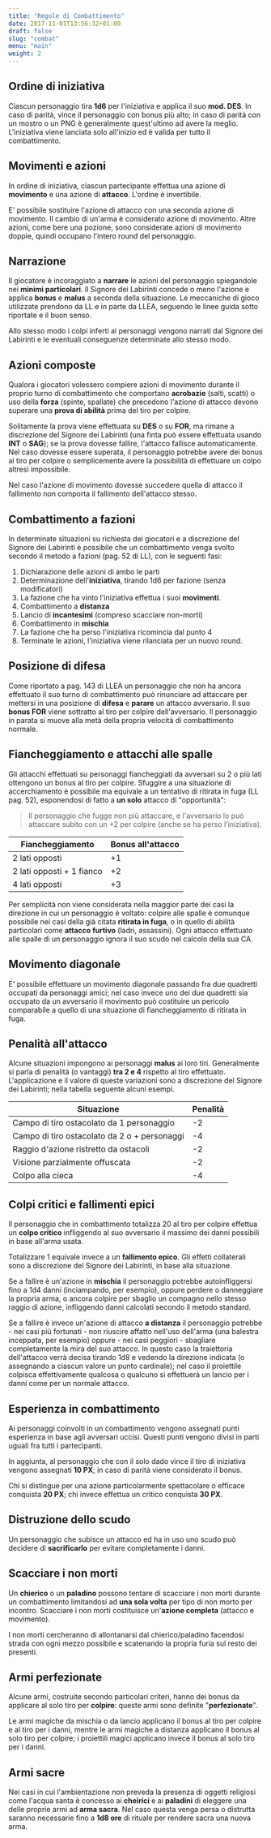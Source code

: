 ```yaml
---
title: "Regole di Combattimento"
date: 2017-11-01T13:56:32+01:00
draft: false
slug: "combat"
menu: "main"
weight: 2
---
```


## Ordine di iniziativa

Ciascun personaggio tira **1d6** per l'iniziativa e applica il suo **mod. DES**. In caso di parità, vince il personaggio con bonus più alto; in caso di parità con un mostro o un PNG è generalmente quest'ultimo ad avere la meglio. L'iniziativa viene lanciata solo all'inizio ed è valida per tutto il combattimento.

## Movimenti e azioni

In ordine di iniziativa, ciascun partecipante effettua una azione di **movimento** e una azione di **attacco**. L'ordine è invertibile.

E' possibile sostituire l'azione di attacco con una seconda azione di movimento. Il cambio di un'arma è considerato azione di movimento. Altre azioni, come bere una pozione, sono considerate azioni di movimento doppie, quindi occupano l'intero round del personaggio.

<!--more-->

## Narrazione

Il giocatore è incoraggiato a **narrare** le azioni del personaggio spiegandole nei **minimi particolari**. Il Signore dei Labirinti concede o meno l'azione e applica **bonus** e **malus** a seconda della situazione. Le meccaniche di gioco utilizzate prendono da LL e in parte da LLEA, seguendo le linee guida sotto riportate e il buon senso.

Allo stesso modo i colpi inferti ai personaggi vengono narrati dal Signore dei Labirinti e le eventuali conseguenze determinate allo stesso modo.

## Azioni composte

Qualora i giocatori volessero compiere azioni di movimento durante il proprio turno di combattimento che comportano **acrobazie** (salti, scatti) o uso della **forza** (spinte, spallate) che precedono l'azione di attacco devono superare una **prova di abilità** prima del tiro per colpire.

Solitamente la prova viene effettuata su **DES** o su **FOR**, ma rimane a discrezione del Signore dei Labirinti (una finta può essere effettuata usando **INT** o **SAG**); se la prova dovesse fallire, l'attacco fallisce automaticamente. Nel caso dovesse essere superata, il personaggio potrebbe avere dei bonus al tiro per colpire o semplicemente avere la possibilità di effettuare un colpo altresì impossibile.

Nel caso l'azione di movimento dovesse succedere quella di attacco il fallimento non comporta il fallimento dell'attacco stesso.

## Combattimento a fazioni

In determinate situazioni su richiesta dei giocatori e a discrezione del Signore dei Labirinti è possibile che un combattimento venga svolto secondo il metodo a fazioni (pag. 52 di LL), con le seguenti fasi:

1. Dichiarazione delle azioni di ambo le parti
1. Determinazione dell'**iniziativa**, tirando 1d6 per fazione (senza modificatori)
1. La fazione che ha vinto l'iniziativa effettua i suoi **movimenti**.
1. Combattimento a **distanza**
1. Lancio di **incantesimi** (compreso scacciare non-morti)
1. Combattimento in **mischia**
1. La fazione che ha perso l'iniziativa ricomincia dal punto 4
1. Terminate le azioni, l'iniziativa viene rilanciata per un nuovo round.

## Posizione di difesa

Come riportato a pag. 143 di LLEA un personaggio che non ha ancora effettuato il suo turno di combattimento può rinunciare ad attaccare per mettersi in una posizione di **difesa** e **parare** un attacco avversario. Il suo **bonus FOR** viene sottratto al tiro per colpire dell'avversario. Il personaggio in parata si muove alla metà della propria velocità di combattimento normale.

## Fiancheggiamento e attacchi alle spalle

Gli attacchi effettuati su personaggi fiancheggiati da avversari su 2 o più lati ottengono un bonus al tiro per colpire. Sfuggire a una situazione di accerchiamento è possibile ma equivale a un tentativo di ritirata in fuga (LL pag. 52), esponendosi di fatto a **un solo** attacco di "opportunità":
> Il personaggio che fugge non più attaccare, e l'avversario lo può attaccare subito con un +2 per colpire (anche se ha perso l'iniziativa).

| Fiancheggiamento          | Bonus all'attacco |
|---------------------------|-------------------|
| 2 lati opposti            |        +1         |
| 2 lati opposti + 1 fianco |        +2         |
| 4 lati opposti            |        +3         |

Per semplicità non viene considerata nella maggior parte dei casi la direzione in cui un personaggio è voltato: colpire alle spalle è comunque possibile nei casi della già citata **ritirata in fuga**, o in quello di abilità particolari come **attacco furtivo** (ladri, assassini). Ogni attacco effettuato alle spalle di un personaggio ignora il suo scudo nel calcolo della sua CA.

## Movimento diagonale

E' possibile effettuare un movimento diagonale passando fra due quadretti occupati da personaggi amici; nel caso invece uno dei due quadretti sia occupato da un avversario il movimento può costituire un pericolo comparabile a quello di una situazione di fiancheggiamento di ritirata in fuga.

## Penalità all'attacco

Alcune situazioni impongono ai personaggi **malus** ai loro tiri. Generalmente si parla di penalità (o vantaggi) **tra 2 e 4** rispetto al tiro effettuato. L'applicazione e il valore di queste variazioni sono a discrezione del Signore dei Labirinti; nella tabella seguente alcuni esempi.

| Situazione                                   | Penalità |
|----------------------------------------------|----------|
| Campo di tiro ostacolato da 1 personaggio    | -2       |
| Campo di tiro ostacolato da 2 o + personaggi | -4       |
| Raggio d'azione ristretto da ostacoli        | -2       |
| Visione parzialmente offuscata               | -2       |
| Colpo alla cieca                             | -4       |

## Colpi critici e fallimenti epici

Il personaggio che in combattimento totalizza 20 al tiro per colpire effettua un **colpo critico** infliggendo al suo avversario il massimo dei danni possibili in base all'arma usata. 

Totalizzare 1 equivale invece a un **fallimento epico**. Gli effetti collaterali sono a discrezione del Signore dei Labirinti, in base alla situazione. 

Se a fallire è un'azione in **mischia** il personaggio potrebbe autoinfliggersi fino a 1d4 danni (inciampando, per esempio), oppure perdere o danneggiare la propria arma, o ancora colpire per sbaglio un compagno nello stesso raggio di azione, infliggendo danni calcolati secondo il metodo standard.

Se a fallire è invece un'azione di attacco **a distanza** il personaggio potrebbe - nei casi più fortunati - non riuscire affatto nell'uso dell'arma (una balestra inceppata, per esempio) oppure - nei casi peggiori - sbagliare completamente la mira del suo attacco. In questo caso la traiettoria dell'attacco verrà decisa tirando 1d8 e vedendo la direzione indicata (o assegnando a ciascun valore un punto cardinale); nel caso il proiettile colpisca effettivamente qualcosa o qualcuno si effettuerà un lancio per i danni come per un normale attacco.

## Esperienza in combattimento

Ai personaggi coinvolti in un combattimento vengono assegnati punti esperienza in base agli avversari uccisi. Questi punti vengono divisi in parti uguali fra tutti i partecipanti.

In aggiunta, al personaggio che con il solo dado vince il tiro di iniziativa vengono assegnati **10 PX**; in caso di parità viene considerato il bonus.

Chi si distingue per una azione particolarmente spettacolare o efficace conquista **20 PX**; chi invece effettua un critico conquista **30 PX**.

## Distruzione dello scudo

Un personaggio che subisce un attacco ed ha in uso uno scudo può decidere di **sacrificarlo** per evitare completamente i danni.

## Scacciare i non morti

Un **chierico** o un **paladino** possono tentare di scacciare i non morti durante un combattimento limitandosi ad **una sola volta** per tipo di non morto per incontro. Scacciare i non morti costituisce un'**azione completa** (attacco e movimento).

I non morti cercheranno di allontanarsi dal chierico/paladino facendosi strada con ogni mezzo possibile e scatenando la propria furia sul resto dei presenti.

## Armi perfezionate

Alcune armi, costruite secondo particolari criteri, hanno dei bonus da applicare al solo tiro per **colpire**: queste armi sono definite "**perfezionate**".

Le armi magiche da mischia o da lancio applicano il bonus al tiro per colpire e al tiro per i danni, mentre le armi magiche a distanza applicano il bonus al solo tiro per colpire; i proiettili magici applicano invece il bonus al solo tiro per i danni.

## Armi sacre

Nei casi in cui l'ambientazione non preveda la presenza di oggetti religiosi come l'acqua santa è concesso ai **cheirici** e ai **paladini** di eleggere una delle proprie armi ad **arma sacra**. Nel caso questa venga persa o distrutta saranno necessarie fino a **1d8 ore** di rituale per rendere sacra una nuova arma.